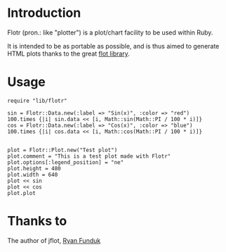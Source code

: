Introduction
============
Flotr (pron.: like "plotter") is a plot/chart facility to be used within Ruby.

It is intended to be as portable as possible, and is thus aimed to generate HTML plots thanks to the great [flot library](http://ryanfunduk.com/flot).

Usage
=====

    require "lib/flotr"

    sin = Flotr::Data.new(:label => "Sin(x)", :color => "red")
    100.times {|i| sin.data << [i, Math::sin(Math::PI / 100 * i)]}
    cos = Flotr::Data.new(:label => "Cos(x)", :color => "blue")
    100.times {|i| cos.data << [i, Math::cos(Math::PI / 100 * i)]}


    plot = Flotr::Plot.new("Test plot")
    plot.comment = "This is a test plot made with Flotr"
    plot.options[:legend_position] = "ne"
    plot.height = 480
    plot.width = 640
    plot << sin
    plot << cos
    plot.plot




Thanks to
=========
The author of jflot, [Ryan Funduk](http://ryanfunduk.com/flot)